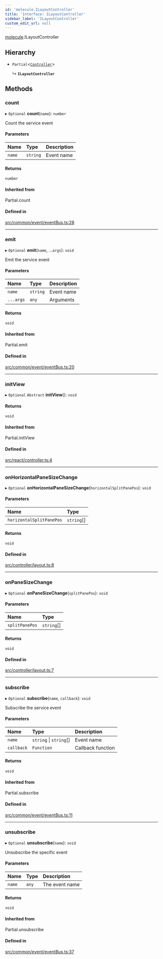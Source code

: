 ```yaml
---
id: 'molecule.ILayoutController'
title: 'Interface: ILayoutController'
sidebar_label: 'ILayoutController'
custom_edit_url: null
---
```


[molecule](../namespaces/molecule).ILayoutController

## Hierarchy

-   `Partial`<[`Controller`](../classes/molecule.react.Controller)\>

    ↳ **`ILayoutController`**

## Methods

### count

▸ `Optional` **count**(`name`): `number`

Count the service event

#### Parameters

| Name   | Type     | Description |
| :----- | :------- | :---------- |
| `name` | `string` | Event name  |

#### Returns

`number`

#### Inherited from

Partial.count

#### Defined in

[src/common/event/eventBus.ts:28](https://github.com/DTStack/molecule/blob/3c64296/src/common/event/eventBus.ts#L28)

---

### emit

▸ `Optional` **emit**(`name`, ...`args`): `void`

Emit the service event

#### Parameters

| Name      | Type     | Description |
| :-------- | :------- | :---------- |
| `name`    | `string` | Event name  |
| `...args` | `any`    | Arguments   |

#### Returns

`void`

#### Inherited from

Partial.emit

#### Defined in

[src/common/event/eventBus.ts:20](https://github.com/DTStack/molecule/blob/3c64296/src/common/event/eventBus.ts#L20)

---

### initView

▸ `Optional` `Abstract` **initView**(): `void`

#### Returns

`void`

#### Inherited from

Partial.initView

#### Defined in

[src/react/controller.ts:4](https://github.com/DTStack/molecule/blob/3c64296/src/react/controller.ts#L4)

---

### onHorizontalPaneSizeChange

▸ `Optional` **onHorizontalPaneSizeChange**(`horizontalSplitPanePos`): `void`

#### Parameters

| Name                     | Type       |
| :----------------------- | :--------- |
| `horizontalSplitPanePos` | `string`[] |

#### Returns

`void`

#### Defined in

[src/controller/layout.ts:8](https://github.com/DTStack/molecule/blob/3c64296/src/controller/layout.ts#L8)

---

### onPaneSizeChange

▸ `Optional` **onPaneSizeChange**(`splitPanePos`): `void`

#### Parameters

| Name           | Type       |
| :------------- | :--------- |
| `splitPanePos` | `string`[] |

#### Returns

`void`

#### Defined in

[src/controller/layout.ts:7](https://github.com/DTStack/molecule/blob/3c64296/src/controller/layout.ts#L7)

---

### subscribe

▸ `Optional` **subscribe**(`name`, `callback`): `void`

Subscribe the service event

#### Parameters

| Name       | Type                   | Description       |
| :--------- | :--------------------- | :---------------- |
| `name`     | `string` \| `string`[] | Event name        |
| `callback` | `Function`             | Callback function |

#### Returns

`void`

#### Inherited from

Partial.subscribe

#### Defined in

[src/common/event/eventBus.ts:11](https://github.com/DTStack/molecule/blob/3c64296/src/common/event/eventBus.ts#L11)

---

### unsubscribe

▸ `Optional` **unsubscribe**(`name`): `void`

Unsubscribe the specific event

#### Parameters

| Name   | Type  | Description    |
| :----- | :---- | :------------- |
| `name` | `any` | The event name |

#### Returns

`void`

#### Inherited from

Partial.unsubscribe

#### Defined in

[src/common/event/eventBus.ts:37](https://github.com/DTStack/molecule/blob/3c64296/src/common/event/eventBus.ts#L37)
